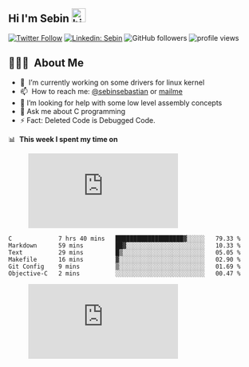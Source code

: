 
<!--
**sebinseban/sebinseban** is a ✨ _special_ ✨ repository because its `README.md` (this file) appears on your GitHub profile.

Here are some ideas to get you started:
-->

## Hi I'm Sebin <img src="https://user-images.githubusercontent.com/1303154/88677602-1635ba80-d120-11ea-84d8-d263ba5fc3c0.gif" width="28px" alt="hi">

[![Twitter Follow](https://img.shields.io/twitter/follow/SebinSe22743748?label=Follow)](https://twitter.com/intent/follow?screen_name=SebinSe22743748)
[![Linkedin: Sebin](https://img.shields.io/badge/-Sebin-blue?style=flat-square&logo=Linkedin&logoColor=white&link=https://www.linkedin.com/in/sebinseban/)](https://www.linkedin.com/in/sebinseban/)
![GitHub followers](https://img.shields.io/github/followers/sebinseban?label=Follow&style=social)
<img alt = "profile views" src="https://komarev.com/ghpvc/?username=sebinseban&color=brightgreen">  


## 👨🏻‍💻 &nbsp;About Me



- 🔭 &nbsp;I’m currently working on some drivers for linux kernel
- 📫 &nbsp;How to reach me: [@sebinsebastian](https://twitter.com/sebinseban) or <a rel="me" href="mailmesebin00@gmail.com">mailme</a>
- 🤔 I’m looking for help with some low level assembly concepts
- 💬 Ask me about C programming
- ⚡ Fact: Deleted Code is Debugged Code.

📊 &nbsp;**This week I spent my time on**

<figure><embed src="https://wakatime.com/share/@sebinsebastian/2911a928-aa1d-43e5-81c3-d149aa749d01.svg"></embed></figure>
 
<!--START_SECTION:waka-->

```text
C             7 hrs 40 mins   ███████████████████▓░░░░░   79.33 %
Markdown      59 mins         ██▓░░░░░░░░░░░░░░░░░░░░░░   10.33 %
Text          29 mins         █▒░░░░░░░░░░░░░░░░░░░░░░░   05.05 %
Makefile      16 mins         ▓░░░░░░░░░░░░░░░░░░░░░░░░   02.90 %
Git Config    9 mins          ▒░░░░░░░░░░░░░░░░░░░░░░░░   01.69 %
Objective-C   2 mins          ░░░░░░░░░░░░░░░░░░░░░░░░░   00.47 %
```

<!--END_SECTION:waka-->
<figure><embed src="https://wakatime.com/share/@sebinsebastian/f672da50-8c2c-4ba2-a970-5a7ea8e5a14a.svg"></embed></figure>
